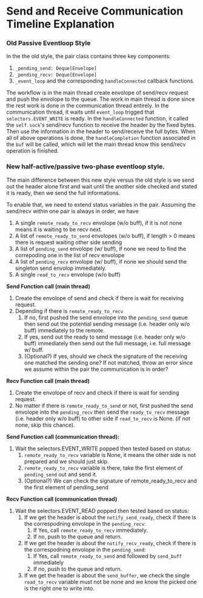 # Send and Receive Communication Timeline Explanation

### Old Passive Eventloop Style 
In the the old style, the pair class contains three key components:
1.  `_pending_send: Deque[Envelope]`
2.  `_pending_recv: Deque[Envelope]`
3.  `_event_loop` and the corresponding `handleConnected` callback functions.

The workflow is in the main thread create envolope of send/recv request and push the envolope to the queue. The work in main thread is done since the rest work is done in the communication thread entirely. In the communication thread, it waits until `event_loop` trigged that `selectors.EVENT_WRITE` is ready. In the `handleConnected` function, it called the `self.sock`'s send/recv function to receive the header by the fixed bytes. Then use the information in the header to send/receive the full bytes. When all of above operations is done, the `handleCompletion` function associated in the `buf` will be called, which will let the main thread know this send/recv operation is finished.


### New half-active/passive two-phase eventloop style.

The main difference between this new style versus the old style is we send out the header alone first and wait until the another side checked and stated it is ready, then we send the full informations.

To enable that, we need to extend status variables in the pair. Assuming the send/recv within one pair
is always in order, we have
1. A single `remote_ready_to_recv` envolope (w/o buff), if it is not none means it is waiting to be recv next. 
2. A list of `remote_ready_to_send` envolopes (w/o buff), if length > 0  means there is request waiting other side
   sending
3. A list of `pending_send` envolope (w/ buff), if none we need to find the correpoding one
   in the list of recv envolope
4. A list of `pending_recv` envolope (w/ buff), if none we should send the singleton send envolop immediately.
5. A single `read_to_recv` envolope (w/o buff)

**Send Function call (main thread)**
1. Create the envolope of send and check if there is wait for receiving request.
2. Depending if there is `remote_ready_to_recv` 
   1. If no, first pushed the send envolope into the `pending_send` queue then send out the potential sending message (i.e. header only w/o buff) immediately to the remote.
   2. If yes, send out the ready to send message (i.e. header only w/o buff)  immediately then send out  the full message, i.e. full message w/ buff.
   3. (Optional?) If yes, should we check the signature of the receiving one matched the sending one? If not matched, throw an error since we assume within the pair the communication is in order?

**Recv Function call (main thread)**
1. Create the envolope of recv and check if there is wait for sending request.
2. No matter if there is `remote_ready_to_send` or not, first pushed the send envolope into the `pending_recv` then send the `ready_to_recv` message (i.e. header only w/o buff) to other side if `read_to_recv` is None. (if not none, skip this chance).

**Send Function call (communication thread):**
1. Wait the selectors.EVENT_WRITE popped then tested based on status:
    1. `remote_ready_to_recv` variable is None, it means the other side is not prepared and we should just skip.
    2. `remote_ready_to_recv` variable is there, take the first element of `pending_send` out and send it.
    3. (Optional?) We can check the signature of remote_ready_to_recv and the first element of pending_send
   
**Recv Function call (communication thread)**
1. Wait the selectors.EVENT_READ popped then tested based on status:
   1. If we get the header is about the `notify_send_ready`, check if there is the correspodning envolope in the `pending_recv`:
      1. If Yes, call `remote_ready_to_recv` immediately.
      2. If no, push to the queue and return.
   2. If we get the header is about the `notify_recv_ready`, check if there is the correspodning envolope in the `pending_send`:
      1. If Yes, call `remote_ready_to_send` and followed by `send_buff` immediately
      2. If no, push to the queue and return.
   3. If we get the header is about the `send_buffer`, we check the single `read_to_recv` variable must not be none and we know the picked one is the right one to write into.